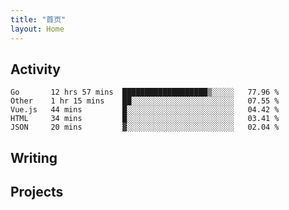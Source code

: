 ```yaml
---
title: "首页"
layout: Home
---
```


## Activity
<!--START_SECTION:waka-->
```text
Go       12 hrs 57 mins  ███████████████████▒░░░░░   77.96 % 
Other    1 hr 15 mins    ██░░░░░░░░░░░░░░░░░░░░░░░   07.55 % 
Vue.js   44 mins         █░░░░░░░░░░░░░░░░░░░░░░░░   04.42 % 
HTML     34 mins         █░░░░░░░░░░░░░░░░░░░░░░░░   03.41 % 
JSON     20 mins         ▓░░░░░░░░░░░░░░░░░░░░░░░░   02.04 % 
```
<!--END_SECTION:waka-->

## Writing
<PindedPosts />

## Projects
<Projects />
